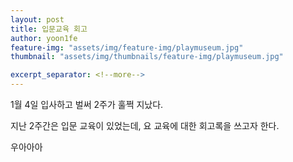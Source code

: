 ```yaml
---
layout: post
title: 입문교육 회고
author: yoon1fe
feature-img: "assets/img/feature-img/playmuseum.jpg"
thumbnail: "assets/img/thumbnails/feature-img/playmuseum.jpg"

excerpt_separator: <!--more-->
---
```


1월 4일 입사하고 벌써 2주가 훌쩍 지났다. 

지난 2주간은 입문 교육이 있었는데, 요 교육에 대한 회고록을 쓰고자 한다. 

우아아아

